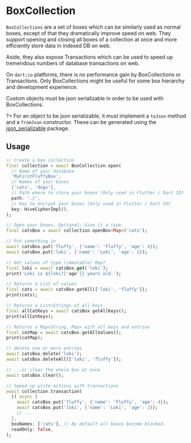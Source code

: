# BoxCollection

`BoxCollections` are a set of boxes which can be similarly used as normal boxes, except of that
they dramatically improve speed on web. They support opening and closing all boxes of a collection
at once and more efficiently store data in indexed DB on web.

Aside, they also expose Transactions which can be used to speed up tremendous numbers of database
transactions on web.

On `dart:io` platforms, there is no performance gain by BoxCollections or Transactions. Only
BoxCollections might be useful for some box hierarchy and development experience.

Custom objects must be json serializable in order to be used with BoxCollections.

?> For an object to be json serializable, it must implement a `toJson` method and a `fromJson` constructor. These can be generated using the [json_serializable](https://pub.dev/packages/json_serializable) package.

## Usage

```dart
// Create a box collection
final collection = await BoxCollection.open(
  // Name of your database
  'MyFirstFluffyBox',
  // Names of your boxes
  {'cats', 'dogs'},
  // Path where to store your boxes (Only used in Flutter / Dart IO)
  path: './',
  // Key to encrypt your boxes (Only used in Flutter / Dart IO)
  key: HiveCipherImpl(),
);

// Open your boxes. Optional: Give it a type.
final catsBox = await collection.openBox<Map>('cats');

// Put something in
await catsBox.put('fluffy', {'name': 'Fluffy', 'age': 4});
await catsBox.put('loki', {'name': 'Loki', 'age': 2});

// Get values of type (immutable) Map?
final loki = await catsBox.get('loki');
print('Loki is ${loki?['age']} years old.');

// Returns a List of values
final cats = await catsBox.getAll(['loki', 'fluffy']);
print(cats);

// Returns a List<String> of all keys
final allCatKeys = await catsBox.getAllKeys();
print(allCatKeys);

// Returns a Map<String, Map> with all keys and entries
final catMap = await catsBox.getAllValues();
print(catMap);

// delete one or more entries
await catsBox.delete('loki');
await catsBox.deleteAll(['loki', 'fluffy']);

// ...or clear the whole box at once
await catsBox.clear();

// Speed up write actions with transactions
await collection.transaction(
  () async {
    await catsBox.put('fluffy', {'name': 'Fluffy', 'age': 4});
    await catsBox.put('loki', {'name': 'Loki', 'age': 2});
    // ...
  },
  boxNames: ['cats'], // By default all boxes become blocked.
  readOnly: false,
);
```
